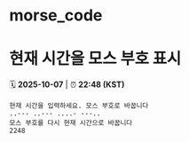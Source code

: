 # morse_code
# 현재 시간을 모스 부호 표시
<!-- MORSE_TIME_START -->
🗓️ **2025-10-07** | ⏰ **22:48 (KST)**

```
현재 시간을 입력하세요. 모스 부호로 바꿉니다
..--- ..--- ....- ---..
모스 부호를 다시 현재 시간으로 바꿉니다
2248
```
<!-- MORSE_TIME_END -->
